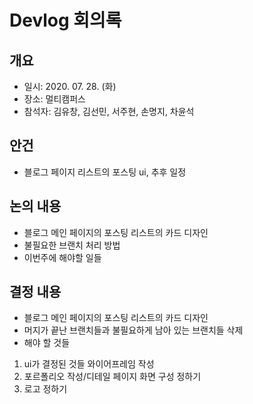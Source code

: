 # Devlog 회의록

## 개요
- 일시: 2020. 07. 28. (화)
- 장소: 멀티캠퍼스
- 참석자: 김유창, 김선민, 서주현, 손명지, 차윤석

## 안건
- 블로그 페이지 리스트의 포스팅 ui, 추후 일정

## 논의 내용
- 블로그 메인 페이지의 포스팅 리스트의 카드 디자인
- 불필요한 브랜치 처리 방법
- 이번주에 해야할 일들


## 결정 내용
- 블로그 메인 페이지의 포스팅 리스트의 카드 디자인
- 머지가 끝난 브랜치들과 불필요하게 남아 있는 브랜치들 삭제 
- 해야 할 것들
1. ui가 결정된 것들 와이어프레임 작성
2. 포르폴리오 작성/디테일 페이지 화면 구성 정하기
3. 로고 정하기